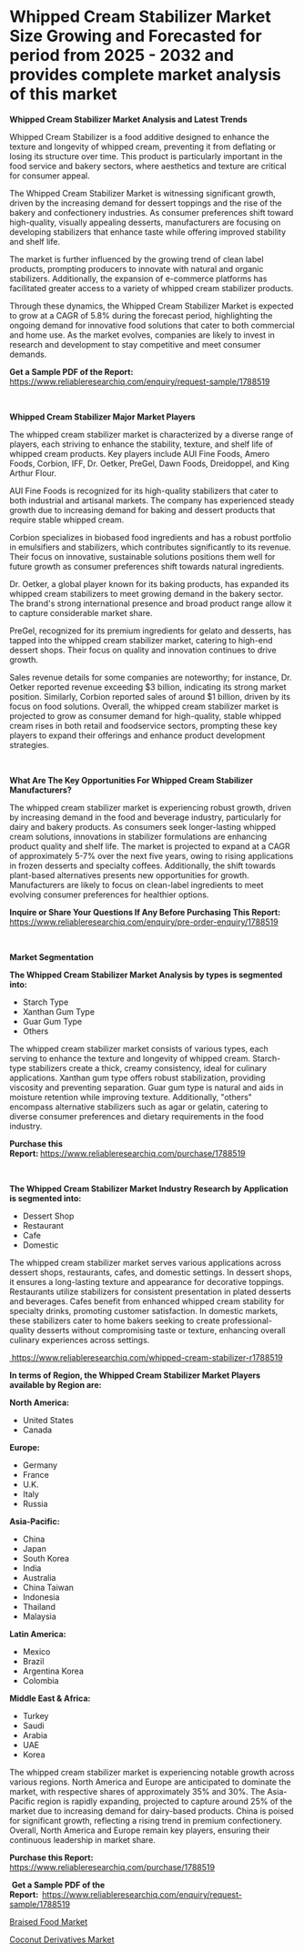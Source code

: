 <p><h1>Whipped Cream Stabilizer Market Size Growing and Forecasted for period from 2025 - 2032 and provides complete market analysis of this market</h1></p><p><strong>Whipped Cream Stabilizer Market Analysis and Latest Trends</strong></p>
<p><p>Whipped Cream Stabilizer is a food additive designed to enhance the texture and longevity of whipped cream, preventing it from deflating or losing its structure over time. This product is particularly important in the food service and bakery sectors, where aesthetics and texture are critical for consumer appeal. </p><p>The Whipped Cream Stabilizer Market is witnessing significant growth, driven by the increasing demand for dessert toppings and the rise of the bakery and confectionery industries. As consumer preferences shift toward high-quality, visually appealing desserts, manufacturers are focusing on developing stabilizers that enhance taste while offering improved stability and shelf life. </p><p>The market is further influenced by the growing trend of clean label products, prompting producers to innovate with natural and organic stabilizers. Additionally, the expansion of e-commerce platforms has facilitated greater access to a variety of whipped cream stabilizer products. </p><p>Through these dynamics, the Whipped Cream Stabilizer Market is expected to grow at a CAGR of 5.8% during the forecast period, highlighting the ongoing demand for innovative food solutions that cater to both commercial and home use. As the market evolves, companies are likely to invest in research and development to stay competitive and meet consumer demands.</p></p>
<p><strong>Get a Sample PDF of the Report:&nbsp;</strong> <a href="https://www.reliableresearchiq.com/enquiry/request-sample/1788519?utm_campaign=1876&utm_medium=2&utm_source=Github&utm_content=ia&utm_term=14022025&utm_id=whipped-cream-stabilizer">https://www.reliableresearchiq.com/enquiry/request-sample/1788519</a></p>
<p>&nbsp;</p>
<p><strong>Whipped Cream Stabilizer Major Market Players</strong></p>
<p><p>The whipped cream stabilizer market is characterized by a diverse range of players, each striving to enhance the stability, texture, and shelf life of whipped cream products. Key players include AUI Fine Foods, Amero Foods, Corbion, IFF, Dr. Oetker, PreGel, Dawn Foods, Dreidoppel, and King Arthur Flour.</p><p>AUI Fine Foods is recognized for its high-quality stabilizers that cater to both industrial and artisanal markets. The company has experienced steady growth due to increasing demand for baking and dessert products that require stable whipped cream.</p><p>Corbion specializes in biobased food ingredients and has a robust portfolio in emulsifiers and stabilizers, which contributes significantly to its revenue. Their focus on innovative, sustainable solutions positions them well for future growth as consumer preferences shift towards natural ingredients.</p><p>Dr. Oetker, a global player known for its baking products, has expanded its whipped cream stabilizers to meet growing demand in the bakery sector. The brand's strong international presence and broad product range allow it to capture considerable market share.</p><p>PreGel, recognized for its premium ingredients for gelato and desserts, has tapped into the whipped cream stabilizer market, catering to high-end dessert shops. Their focus on quality and innovation continues to drive growth.</p><p>Sales revenue details for some companies are noteworthy; for instance, Dr. Oetker reported revenue exceeding $3 billion, indicating its strong market position. Similarly, Corbion reported sales of around $1 billion, driven by its focus on food solutions. Overall, the whipped cream stabilizer market is projected to grow as consumer demand for high-quality, stable whipped cream rises in both retail and foodservice sectors, prompting these key players to expand their offerings and enhance product development strategies.</p></p>
<p>&nbsp;</p>
<p><strong>What Are The Key Opportunities For Whipped Cream Stabilizer Manufacturers?</strong></p>
<p><p>The whipped cream stabilizer market is experiencing robust growth, driven by increasing demand in the food and beverage industry, particularly for dairy and bakery products. As consumers seek longer-lasting whipped cream solutions, innovations in stabilizer formulations are enhancing product quality and shelf life. The market is projected to expand at a CAGR of approximately 5-7% over the next five years, owing to rising applications in frozen desserts and specialty coffees. Additionally, the shift towards plant-based alternatives presents new opportunities for growth. Manufacturers are likely to focus on clean-label ingredients to meet evolving consumer preferences for healthier options.</p></p>
<p><strong>Inquire or Share Your Questions If Any Before Purchasing This Report:</strong> <a href="https://www.reliableresearchiq.com/enquiry/pre-order-enquiry/1788519?utm_campaign=1876&utm_medium=2&utm_source=Github&utm_content=ia&utm_term=14022025&utm_id=whipped-cream-stabilizer">https://www.reliableresearchiq.com/enquiry/pre-order-enquiry/1788519</a></p>
<p>&nbsp;</p>
<p><strong>Market Segmentation</strong></p>
<p><strong>The Whipped Cream Stabilizer Market Analysis by types is segmented into:</strong></p>
<p><ul><li>Starch Type</li><li>Xanthan Gum Type</li><li>Guar Gum Type</li><li>Others</li></ul></p>
<p><p>The whipped cream stabilizer market consists of various types, each serving to enhance the texture and longevity of whipped cream. Starch-type stabilizers create a thick, creamy consistency, ideal for culinary applications. Xanthan gum type offers robust stabilization, providing viscosity and preventing separation. Guar gum type is natural and aids in moisture retention while improving texture. Additionally, "others" encompass alternative stabilizers such as agar or gelatin, catering to diverse consumer preferences and dietary requirements in the food industry.</p></p>
<p><strong>Purchase this Report:&nbsp;</strong><a href="https://www.reliableresearchiq.com/purchase/1788519?utm_campaign=1876&utm_medium=2&utm_source=Github&utm_content=ia&utm_term=14022025&utm_id=whipped-cream-stabilizer">https://www.reliableresearchiq.com/purchase/1788519</a></p>
<p>&nbsp;</p>
<p><strong>The Whipped Cream Stabilizer Market Industry Research by Application is segmented into:</strong></p>
<p><ul><li>Dessert Shop</li><li>Restaurant</li><li>Cafe</li><li>Domestic</li></ul></p>
<p><p>The whipped cream stabilizer market serves various applications across dessert shops, restaurants, cafes, and domestic settings. In dessert shops, it ensures a long-lasting texture and appearance for decorative toppings. Restaurants utilize stabilizers for consistent presentation in plated desserts and beverages. Cafes benefit from enhanced whipped cream stability for specialty drinks, promoting customer satisfaction. In domestic markets, these stabilizers cater to home bakers seeking to create professional-quality desserts without compromising taste or texture, enhancing overall culinary experiences across settings.</p></p>
<p><a href="https://www.reliableresearchiq.com/whipped-cream-stabilizer-r1788519?utm_campaign=1876&utm_medium=2&utm_source=Github&utm_content=ia&utm_term=14022025&utm_id=whipped-cream-stabilizer">&nbsp;https://www.reliableresearchiq.com/whipped-cream-stabilizer-r1788519</a></p>
<p><strong>In terms of Region, the Whipped Cream Stabilizer Market Players available by Region are:</strong></p>
<p>
    <p> <strong> North America: </strong>
        <ul>
            <li>United States</li>
            <li>Canada</li>
        </ul>
        </p> 
    <p> <strong> Europe: </strong>
        <ul>
            <li>Germany</li>
            <li>France</li>
            <li>U.K.</li>
            <li>Italy</li>
            <li>Russia</li>
        </ul>
        </p> 
    <p> <strong> Asia-Pacific: </strong>
        <ul>
            <li>China</li>
            <li>Japan</li>
            <li>South Korea</li>
            <li>India</li>
            <li>Australia</li>
            <li>China Taiwan</li>
            <li>Indonesia</li>
            <li>Thailand</li>
            <li>Malaysia</li>
        </ul>
        </p> 
    <p> <strong> Latin America: </strong>
        <ul>
            <li>Mexico</li>
            <li>Brazil</li>
            <li>Argentina Korea</li>
            <li>Colombia</li>
        </ul>
        </p> 
    <p> <strong> Middle East & Africa: </strong>
        <ul>
            <li>Turkey</li>
            <li>Saudi</li>
            <li>Arabia</li>
            <li>UAE</li>
            <li>Korea</li>
        </ul>
    </p>
    </p>
<p><p>The whipped cream stabilizer market is experiencing notable growth across various regions. North America and Europe are anticipated to dominate the market, with respective shares of approximately 35% and 30%. The Asia-Pacific region is rapidly expanding, projected to capture around 25% of the market due to increasing demand for dairy-based products. China is poised for significant growth, reflecting a rising trend in premium confectionery. Overall, North America and Europe remain key players, ensuring their continuous leadership in market share.</p></p>
<p><strong>Purchase this Report: </strong><a href="https://www.reliableresearchiq.com/purchase/1788519?utm_campaign=1876&utm_medium=2&utm_source=Github&utm_content=ia&utm_term=14022025&utm_id=whipped-cream-stabilizer">https://www.reliableresearchiq.com/purchase/1788519</a></p>
<p>&nbsp;<strong>Get a Sample PDF of the Report:&nbsp;&nbsp;</strong><a href="https://www.reliableresearchiq.com/enquiry/request-sample/1788519?utm_campaign=1876&utm_medium=2&utm_source=Github&utm_content=ia&utm_term=14022025&utm_id=whipped-cream-stabilizer">https://www.reliableresearchiq.com/enquiry/request-sample/1788519</a></p>
<p><strong></strong></p>
<p><p><a href="https://github.com/cobinaydin13/Market-Research-Report-List-1/blob/main/braised-food-market.md?utm_campaign=1876&utm_medium=2&utm_source=Github&utm_content=ia&utm_term=14022025&utm_id=whipped-cream-stabilizer">Braised Food Market</a></p><p><a href="https://github.com/osamhcombre/Market-Research-Report-List-1/blob/main/coconut-derivatives-market.md?utm_campaign=1876&utm_medium=2&utm_source=Github&utm_content=ia&utm_term=14022025&utm_id=whipped-cream-stabilizer">Coconut Derivatives Market</a></p></p>